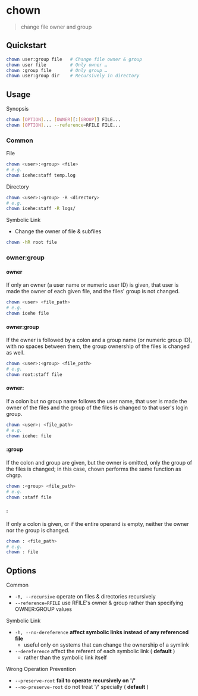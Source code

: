 # chown

> change file owner and group

## Quickstart

```bash
chown user:group file   # Change file owner & group
chown user file         # Only owner …
chown :group file       # Only group …
chown user:group dir    # Recursively in directory
```

## Usage

Synopsis

```bash
chown [OPTION]... [OWNER][:[GROUP]] FILE...
chown [OPTION]... --reference=RFILE FILE...
```

### Common

File

```bash
chown <user>:<group> <file>
# e.g.
chown icehe:staff temp.log
```

Directory

```bash
chown <user>:<group> -R <directory>
# e.g.
chown icehe:staff -R logs/
```

Symbolic Link

- Change the owner of file & subfiles

```bash
chown -hR root file
```

### owner:group

#### owner

If only an owner (a user name or numeric user ID) is given, that user is made the owner of each given file, and the files' group is not changed.

```bash
chown <user> <file_path>
# e.g.
chown icehe file
```

#### owner:group

If the owner is followed by a colon and a group name (or numeric group ID), with no spaces between them, the group ownership of the files is changed as well.

```bash
chown <user>:<group> <file_path>
# e.g.
chown root:staff file
```

#### owner:

If a colon but no group name follows the user name, that user is made the owner of the files and the group of the files is changed to that user's login group.

```bash
chown <user>: <file_path>
# e.g.
chown icehe: file
```

#### :group

If the colon and group are given, but the owner is omitted, only the group of the files is changed; in this case, chown performs the same function as chgrp.

```bash
chown :<group> <file_path>
# e.g.
chown :staff file
```

#### :

If only a colon is given, or if the entire operand is empty, neither the owner nor the group is changed.

```bash
chown : <file_path>
# e.g.
chown : file
```

## Options

Common

- `-R, --recursive` operate on files & directories recursively
- `--reference=RFILE` use RFILE's owner & group rather than specifying OWNER:GROUP values

Symbolic Link

- `-h, --no-dereference` **affect symbolic links instead of any referenced file**
    - useful only on systems that can change the ownership of a symlink
- `--dereference` affect the referent of each symbolic link ( **default** )
    - rather than the symbolic link itself

Wrong Operation Prevention

- `--preserve-root` **fail to operate recursively on '/'**
- `--no-preserve-root` do not treat '/' specially ( **default** )
